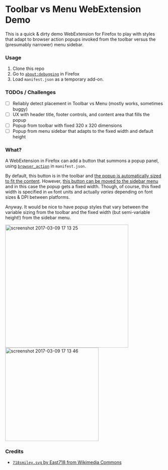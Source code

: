 Toolbar vs Menu WebExtension Demo
=================================

This is a quick & dirty demo WebExtension for Firefox to play with styles that
adapt to browser action popups invoked from the toolbar versus the (presumably
narrower) menu sidebar.

### Usage

1. Clone this repo
1. Go to [`about:debugging`](https://developer.mozilla.org/en-US/docs/Tools/about:debugging) in Firefox
1. Load `manifest.json` as a temporary add-on.

### TODOs / Challenges

- [ ] Reliably detect placement in Toolbar vs Menu (mostly works, sometimes buggy)
- [ ] UX with header title, footer controls, and content area that fills the popup
- [ ] Popup from toolbar with fixed 320 x 320 dimensions
- [ ] Popup from menu sidebar that adapts to the fixed width and default height

### What?

A WebExtension in Firefox can add a button that summons a popup
panel, using [`browser_action`](https://developer.mozilla.org/en-US/Add-ons/WebExtensions/API/browserAction)
in `manifest.json`.

By default, this button is in the toolbar and [the popup is automatically sized
to fit the content](https://developer.mozilla.org/en-US/Add-ons/WebExtensions/User_interface_components#Popup_resizing).
However, [this button can be moved to the sidebar menu](https://support.mozilla.org/t5/Customize-controls-options-and/Customize-Firefox-controls-buttons-and-toolbars/ta-p/2715#w_customize-the-menu-or-the-toolbar)
and in this case the popup gets a fixed width. Though, of course, this fixed
width is specified in `em` font units and actually *varies* depending on font
sizes & DPI between platforms.

Anyway. It would be nice to have popup styles that vary between the variable sizing
from the toolbar and the fixed width (but semi-variable height!) from the sidebar
menu.

<img width="391" alt="screenshot 2017-03-09 17 13 25" src="https://cloud.githubusercontent.com/assets/21687/23773123/d46b7620-04eb-11e7-905c-503e924dd6cd.png">

<img width="297" alt="screenshot 2017-03-09 17 13 46" src="https://cloud.githubusercontent.com/assets/21687/23773125/d92d0520-04eb-11e7-8864-c23bc43d901b.png">

### Credits

* [`718smiley.svg` by East718 from Wikimedia Commons](https://commons.wikimedia.org/wiki/File:718smiley.svg)
